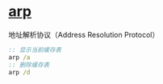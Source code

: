 # [arp](https://docs.microsoft.com/windows-server/administration/windows-commands/arp)

地址解析协议（Address Resolution Protocol）

```cmd
:: 显示当前缓存表
arp /a
:: 删除缓存表
arp /d
```
